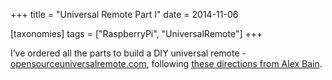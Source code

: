 +++
title = "Universal Remote Part I"
date = 2014-11-06

[taxonomies]
tags = ["RaspberryPi", "UniversalRemote"]
+++

I’ve ordered all the parts to build a DIY universal remote - [opensourceuniversalremote.com](http://opensourceuniversalremote.com/), following [these directions from Alex Bain](http://alexba.in/blog/2013/06/08/open-source-universal-remote-parts-and-pictures/).
